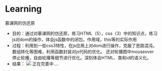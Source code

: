 # Learning
慕课网的仿还原
 
* 目的：通过对慕课网的仿还原，练习HTML（5），css（3）中的知识点，练习js对dom的操作，体会js函数中的闭包，作用域，this等的实际作用  
* 过程：利用到一些css3特性，在js应用上对dom进行操作，克服了思路混沌，数组转化等困难，利用函数封装对js代码的优化。
  还对轮播图中mouseover停止轮播，自由轮播等细节进行优化。深刻体会HTML、类和id的语义化。  
* 结果：
  ![](https://github.com/ssslc/Learning/blob/master/images/aa.png)
  正在完善中....
